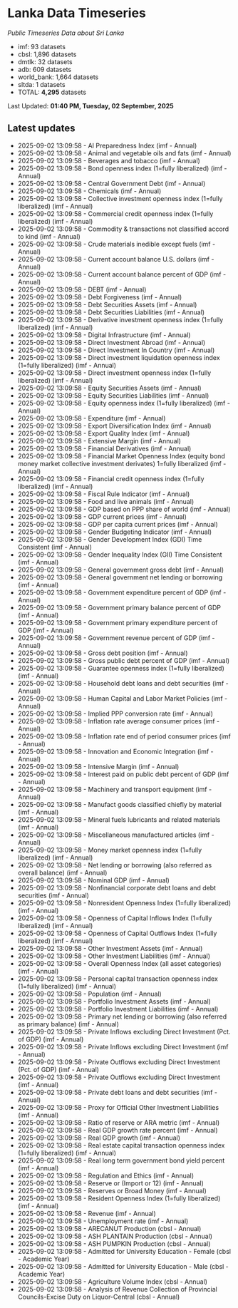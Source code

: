 # Lanka Data Timeseries
*Public Timeseries Data about Sri Lanka*

* imf: 93 datasets
* cbsl: 1,896 datasets
* dmtlk: 32 datasets
* adb: 609 datasets
* world_bank: 1,664 datasets
* sltda: 1 datasets
* TOTAL: **4,295** datasets

Last Updated: **01:40 PM, Tuesday, 02 September, 2025**

## Latest updates

* 2025-09-02 13:09:58 - AI Preparedness Index (imf - Annual)
* 2025-09-02 13:09:58 - Animal and vegetable oils and fats (imf - Annual)
* 2025-09-02 13:09:58 - Beverages and tobacco (imf - Annual)
* 2025-09-02 13:09:58 - Bond openness index (1=fully liberalized) (imf - Annual)
* 2025-09-02 13:09:58 - Central Government Debt (imf - Annual)
* 2025-09-02 13:09:58 - Chemicals (imf - Annual)
* 2025-09-02 13:09:58 - Collective investment openness index (1=fully liberalized) (imf - Annual)
* 2025-09-02 13:09:58 - Commercial credit openness index (1=fully liberalized) (imf - Annual)
* 2025-09-02 13:09:58 - Commodity & transactions not classified accord to kind (imf - Annual)
* 2025-09-02 13:09:58 - Crude materials inedible except fuels (imf - Annual)
* 2025-09-02 13:09:58 - Current account balance U.S. dollars (imf - Annual)
* 2025-09-02 13:09:58 - Current account balance percent of GDP (imf - Annual)
* 2025-09-02 13:09:58 - DEBT (imf - Annual)
* 2025-09-02 13:09:58 - Debt Forgiveness (imf - Annual)
* 2025-09-02 13:09:58 - Debt Securities Assets (imf - Annual)
* 2025-09-02 13:09:58 - Debt Securities Liabilities (imf - Annual)
* 2025-09-02 13:09:58 - Derivative investment openness index (1=fully liberalized) (imf - Annual)
* 2025-09-02 13:09:58 - Digital Infrastructure (imf - Annual)
* 2025-09-02 13:09:58 - Direct Investment Abroad (imf - Annual)
* 2025-09-02 13:09:58 - Direct Investment In Country (imf - Annual)
* 2025-09-02 13:09:58 - Direct investment liquidation openness index (1=fully liberalized) (imf - Annual)
* 2025-09-02 13:09:58 - Direct investment openness index (1=fully liberalized) (imf - Annual)
* 2025-09-02 13:09:58 - Equity Securities Assets (imf - Annual)
* 2025-09-02 13:09:58 - Equity Securities Liabilities (imf - Annual)
* 2025-09-02 13:09:58 - Equity openness index (1=fully liberalized) (imf - Annual)
* 2025-09-02 13:09:58 - Expenditure (imf - Annual)
* 2025-09-02 13:09:58 - Export Diversification Index (imf - Annual)
* 2025-09-02 13:09:58 - Export Quality Index (imf - Annual)
* 2025-09-02 13:09:58 - Extensive Margin (imf - Annual)
* 2025-09-02 13:09:58 - Financial Derivatives (imf - Annual)
* 2025-09-02 13:09:58 - Financial Market Openness Index (equity bond money market collective investment derivates) 1=fully liberalized (imf - Annual)
* 2025-09-02 13:09:58 - Financial credit openness index (1=fully liberalized) (imf - Annual)
* 2025-09-02 13:09:58 - Fiscal Rule Indicator (imf - Annual)
* 2025-09-02 13:09:58 - Food and live animals (imf - Annual)
* 2025-09-02 13:09:58 - GDP based on PPP share of world (imf - Annual)
* 2025-09-02 13:09:58 - GDP current prices (imf - Annual)
* 2025-09-02 13:09:58 - GDP per capita current prices (imf - Annual)
* 2025-09-02 13:09:58 - Gender Budgeting Indicator (imf - Annual)
* 2025-09-02 13:09:58 - Gender Development Index (GDI) Time Consistent (imf - Annual)
* 2025-09-02 13:09:58 - Gender Inequality Index (GII) Time Consistent (imf - Annual)
* 2025-09-02 13:09:58 - General government gross debt (imf - Annual)
* 2025-09-02 13:09:58 - General government net lending or borrowing (imf - Annual)
* 2025-09-02 13:09:58 - Government expenditure percent of GDP (imf - Annual)
* 2025-09-02 13:09:58 - Government primary balance percent of GDP (imf - Annual)
* 2025-09-02 13:09:58 - Government primary expenditure percent of GDP (imf - Annual)
* 2025-09-02 13:09:58 - Government revenue percent of GDP (imf - Annual)
* 2025-09-02 13:09:58 - Gross debt position (imf - Annual)
* 2025-09-02 13:09:58 - Gross public debt percent of GDP (imf - Annual)
* 2025-09-02 13:09:58 - Guarantee openness index (1=fully liberalized) (imf - Annual)
* 2025-09-02 13:09:58 - Household debt loans and debt securities (imf - Annual)
* 2025-09-02 13:09:58 - Human Capital and Labor Market Policies (imf - Annual)
* 2025-09-02 13:09:58 - Implied PPP conversion rate (imf - Annual)
* 2025-09-02 13:09:58 - Inflation rate average consumer prices (imf - Annual)
* 2025-09-02 13:09:58 - Inflation rate end of period consumer prices (imf - Annual)
* 2025-09-02 13:09:58 - Innovation and Economic Integration (imf - Annual)
* 2025-09-02 13:09:58 - Intensive Margin (imf - Annual)
* 2025-09-02 13:09:58 - Interest paid on public debt percent of GDP (imf - Annual)
* 2025-09-02 13:09:58 - Machinery and transport equipment (imf - Annual)
* 2025-09-02 13:09:58 - Manufact goods classified chiefly by material (imf - Annual)
* 2025-09-02 13:09:58 - Mineral fuels lubricants and related materials (imf - Annual)
* 2025-09-02 13:09:58 - Miscellaneous manufactured articles (imf - Annual)
* 2025-09-02 13:09:58 - Money market openness index (1=fully liberalized) (imf - Annual)
* 2025-09-02 13:09:58 - Net lending or borrowing (also referred as overall balance) (imf - Annual)
* 2025-09-02 13:09:58 - Nominal GDP (imf - Annual)
* 2025-09-02 13:09:58 - Nonfinancial corporate debt loans and debt securities (imf - Annual)
* 2025-09-02 13:09:58 - Nonresident Openness Index (1=fully liberalized) (imf - Annual)
* 2025-09-02 13:09:58 - Openness of Capital Inflows Index (1=fully liberalized) (imf - Annual)
* 2025-09-02 13:09:58 - Openness of Capital Outflows Index (1=fully liberalized) (imf - Annual)
* 2025-09-02 13:09:58 - Other Investment Assets (imf - Annual)
* 2025-09-02 13:09:58 - Other Investment Liabilities (imf - Annual)
* 2025-09-02 13:09:58 - Overall Openness Index (all asset categories) (imf - Annual)
* 2025-09-02 13:09:58 - Personal capital transaction openness index (1=fully liberalized) (imf - Annual)
* 2025-09-02 13:09:58 - Population (imf - Annual)
* 2025-09-02 13:09:58 - Portfolio Investment Assets (imf - Annual)
* 2025-09-02 13:09:58 - Portfolio Investment Liabilities (imf - Annual)
* 2025-09-02 13:09:58 - Primary net lending or borrowing (also referred as primary balance) (imf - Annual)
* 2025-09-02 13:09:58 - Private Inflows excluding Direct Investment (Pct. of GDP) (imf - Annual)
* 2025-09-02 13:09:58 - Private Inflows excluding Direct Investment (imf - Annual)
* 2025-09-02 13:09:58 - Private Outflows excluding Direct Investment (Pct. of GDP) (imf - Annual)
* 2025-09-02 13:09:58 - Private Outflows excluding Direct Investment (imf - Annual)
* 2025-09-02 13:09:58 - Private debt loans and debt securities (imf - Annual)
* 2025-09-02 13:09:58 - Proxy for Official Other Investment Liabilities (imf - Annual)
* 2025-09-02 13:09:58 - Ratio of reserve or ARA metric (imf - Annual)
* 2025-09-02 13:09:58 - Real GDP growth rate percent (imf - Annual)
* 2025-09-02 13:09:58 - Real GDP growth (imf - Annual)
* 2025-09-02 13:09:58 - Real estate capital transaction openness index (1=fully liberalized) (imf - Annual)
* 2025-09-02 13:09:58 - Real long term government bond yield percent (imf - Annual)
* 2025-09-02 13:09:58 - Regulation and Ethics (imf - Annual)
* 2025-09-02 13:09:58 - Reserve or (Import or 12) (imf - Annual)
* 2025-09-02 13:09:58 - Reserves or Broad Money (imf - Annual)
* 2025-09-02 13:09:58 - Resident Openness Index (1=fully liberalized) (imf - Annual)
* 2025-09-02 13:09:58 - Revenue (imf - Annual)
* 2025-09-02 13:09:58 - Unemployment rate (imf - Annual)
* 2025-09-02 13:09:58 - ARECANUT Production (cbsl - Annual)
* 2025-09-02 13:09:58 - ASH PLANTAIN Production (cbsl - Annual)
* 2025-09-02 13:09:58 - ASH PUMPKIN Production (cbsl - Annual)
* 2025-09-02 13:09:58 - Admitted for University Education - Female (cbsl - Academic Year)
* 2025-09-02 13:09:58 - Admitted for University Education - Male (cbsl - Academic Year)
* 2025-09-02 13:09:58 - Agriculture Volume Index (cbsl - Annual)
* 2025-09-02 13:09:58 - Analysis of Revenue Collection of Provincial Councils-Excise Duty on Liquor-Central (cbsl - Annual)
